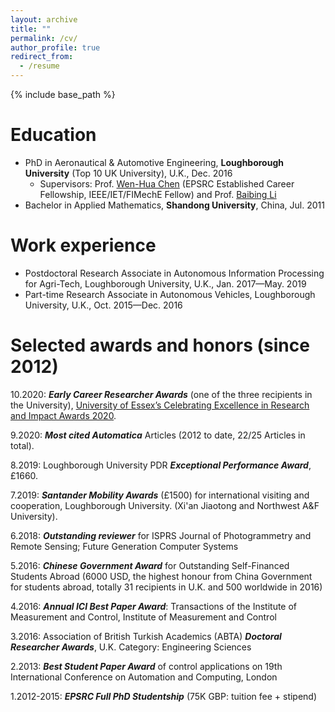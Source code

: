 ```yaml
---
layout: archive
title: ""
permalink: /cv/
author_profile: true
redirect_from:
  - /resume
---
```


{% include base_path %}

Education
======
* PhD in Aeronautical & Automotive Engineering, **Loughborough University** (Top 10 UK University), U.K., Dec. 2016 
  * Supervisors: Prof. [Wen-Hua Chen](https://www.lboro.ac.uk/departments/aae/staff/wen-hua-chen/) (EPSRC Established Career Fellowship, IEEE/IET/FIMechE Fellow) and Prof. [Baibing Li](https://www.lboro.ac.uk/departments/sbe/staff/baibing-li/)
* Bachelor in Applied Mathematics, **Shandong University**, China, Jul. 2011

Work experience
======
* Postdoctoral Research Associate in Autonomous Information Processing for Agri-Tech, Loughborough University, U.K., Jan. 2017—May. 2019
* Part-time Research Associate in Autonomous Vehicles, Loughborough University, U.K., Oct. 2015—Dec. 2016


Selected awards and honors (since 2012)
======
  10.2020: **_Early Career Researcher Awards_** (one of the three recipients in the University), [University of Essex’s Celebrating Excellence in Research and Impact Awards 2020](https://www.essex.ac.uk/research/celebrating-our-researchers/2020).

  9.2020: **_Most cited Automatica_** Articles (2012 to date, 22/25 Articles in total).

  8.2019: Loughborough University PDR **_Exceptional Performance Award_**, £1660.

  7.2019: **_Santander Mobility Awards_** (£1500) for international visiting and cooperation, Loughborough University. (Xi'an Jiaotong and Northwest A&F University).

  6.2018: **_Outstanding reviewer_** for ISPRS Journal of Photogrammetry and Remote Sensing; Future Generation Computer Systems

  5.2016: **_Chinese Government Award_** for Outstanding Self-Financed Students Abroad (6000 USD, the highest honour from China Government for students abroad, totally 31 recipients in U.K. and 500 worldwide in 2016)

  4.2016: **_Annual ICI Best Paper Award_**: Transactions of the Institute of Measurement and Control, Institute of Measurement and Control

  3.2016: Association of British Turkish Academics (ABTA) **_Doctoral Researcher Awards_**, U.K. Category: Engineering Sciences

  2.2013: **_Best Student Paper Award_** of control applications on 19th International Conference on Automation and Computing, London

  1.2012-2015: **_EPSRC Full PhD Studentship_** (75K GBP: tuition fee + stipend) 
  
<!---

Publications
======
  <ul>{% for post in site.publications %}
    {% include archive-single-cv.html %}
  {% endfor %}</ul>
  
Talks
======
  <ul>{% for post in site.talks %}
    {% include archive-single-talk-cv.html %}
  {% endfor %}</ul>
  
Teaching
======
  <ul>{% for post in site.teaching %}
    {% include archive-single-cv.html %}
  {% endfor %}</ul>
  
Service and leadership
======
* Currently signed in to 43 different slack teams

-->  
